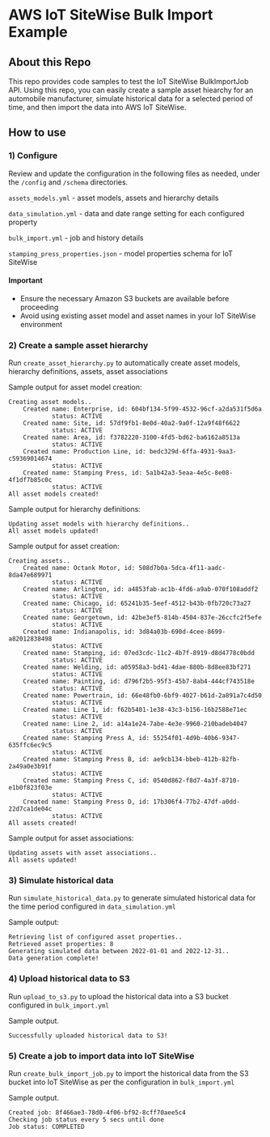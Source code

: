# AWS IoT SiteWise Bulk Import Example

## About this Repo
This repo provides code samples to test the IoT SiteWise BulkImportJob API. Using this repo, you can easily create a sample asset hiearchy for an automobile manufacturer, simulate historical data for a selected period of time, and then import the data into AWS IoT SiteWise.

## How to use
### 1) Configure
Review and update the configuration in the following files as needed, under the `/config` and `/schema` directories.

`assets_models.yml` - asset models, assets and hierarchy details

`data_simulation.yml` - data and date range setting for each configured property

`bulk_import.yml` - job and history details

`stamping_press_properties.json` - model properties schema for IoT SiteWise

#### Important
- Ensure the necessary Amazon S3 buckets are available before proceeding
- Avoid using existing asset model and asset names in your IoT SiteWise environment

### 2) Create a sample asset hierarchy

Run `create_asset_hierarchy.py` to automatically create asset models, hierarchy definitions, assets, asset associations

Sample output for asset model creation:

    Creating asset models..
        Created name: Enterprise, id: 604bf134-5f99-4532-96cf-a2da531f5d6a
                status: ACTIVE
        Created name: Site, id: 57df9fb1-8e0d-40a2-9a0f-12a9f48f6622
                status: ACTIVE
        Created name: Area, id: f3782220-3100-4fd5-bd62-ba6162a8513a
                status: ACTIVE
        Created name: Production Line, id: bedc329d-6ffa-4931-9aa3-c59369014674
                status: ACTIVE
        Created name: Stamping Press, id: 5a1b42a3-5eaa-4e5c-8e08-4f1df7b85c0c
                status: ACTIVE
    All asset models created!

Sample output for hierarchy definitions:

    Updating asset models with hierarchy definitions..
    All asset models updated!

Sample output for asset creation:

    Creating assets..
        Created name: Octank Motor, id: 508d7b0a-5dca-4f11-aadc-8da47e689971
                status: ACTIVE
        Created name: Arlington, id: a4853fab-ac1b-4fd6-a9ab-070f108addf2
                status: ACTIVE
        Created name: Chicago, id: 65241b35-5eef-4512-b43b-0fb720c73a27
                status: ACTIVE
        Created name: Georgetown, id: 42be3ef5-814b-4504-837e-26ccfc2f5efe
                status: ACTIVE
        Created name: Indianapolis, id: 3d84a03b-690d-4cee-8699-a82012838498
                status: ACTIVE
        Created name: Stamping, id: 07ed3cdc-11c2-4b7f-8919-d8d4778c0bdd
                status: ACTIVE
        Created name: Welding, id: a05958a3-bd41-4dae-880b-8d8ee83bf271
                status: ACTIVE
        Created name: Painting, id: d796f2b5-95f3-45b7-8ab4-444cf743518e
                status: ACTIVE
        Created name: Powertrain, id: 66e48fb0-6bf9-4027-b61d-2a891a7c4d50
                status: ACTIVE
        Created name: Line 1, id: f62b5401-1e38-43c3-b156-16b2588e71ec
                status: ACTIVE
        Created name: Line 2, id: a14a1e24-7abe-4e3e-9960-210badeb4047
                status: ACTIVE
        Created name: Stamping Press A, id: 55254f01-4d9b-40b6-9347-635ffc6ec9c5
                status: ACTIVE
        Created name: Stamping Press B, id: ae9cb134-bbeb-412b-82fb-2a49a0e3b91f
                status: ACTIVE
        Created name: Stamping Press C, id: 0540d862-f8d7-4a3f-8710-e1b0f823f03e
                status: ACTIVE
        Created name: Stamping Press D, id: 17b306f4-77b2-47df-a0dd-22d7ca1de04c
                status: ACTIVE
    All assets created!

Sample output for asset associations:

    Updating assets with asset associations..
    All assets updated!


### 3) Simulate historical data

Run `simulate_historical_data.py` to generate simulated historical data for the time period configured in `data_simulation.yml`

Sample output:

    Retrieving list of configured asset properties..
    Retrieved asset properties: 8
    Generating simulated data between 2022-01-01 and 2022-12-31..
    Data generation complete!
   

### 4) Upload historical data to S3

Run `upload_to_s3.py` to upload the historical data into a S3 bucket configured in `bulk_import.yml`

Sample output.

    Successfully uploaded historical data to S3!

### 5) Create a job to import data into IoT SiteWise

Run `create_bulk_import_job.py` to import the historical data from the S3 bucket into IoT SiteWise as per the configuration in `bulk_import.yml`

Sample output.

    Created job: 8f466ae3-78d0-4f06-bf92-8cff70aee5c4
    Checking job status every 5 secs until done
    Job status: COMPLETED
